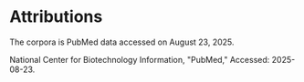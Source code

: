 # Attributions

The corpora is PubMed data accessed on August 23, 2025.

National Center for Biotechnology Information, "PubMed," Accessed: 2025-08-23.